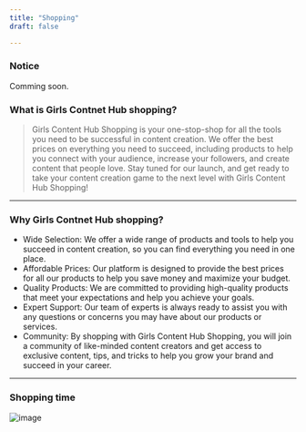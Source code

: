 ```yaml
---
title: "Shopping"
draft: false

---
```


### Notice

<Notice type="note">
  Comming soon.
</Notice>

### What is Girls Contnet Hub shopping?

> Girls Content Hub Shopping is your one-stop-shop for all the tools you need to be successful in content creation. We offer the best prices on everything you need to succeed, including products to help you connect with your audience, increase your followers, and create content that people love. Stay tuned for our launch, and get ready to take your content creation game to the next level with Girls Content Hub Shopping!

---

### Why Girls Contnet Hub shopping?

<Accordion title="Why should you need to do this?">

- Wide Selection: We offer a wide range of products and tools to help you succeed in content creation, so you can find everything you need in one place.
- Affordable Prices: Our platform is designed to provide the best prices for all our products to help you save money and maximize your budget.
- Quality Products: We are committed to providing high-quality products that meet your expectations and help you achieve your goals.
- Expert Support: Our team of experts is always ready to assist you with any questions or concerns you may have about our products or services.
- Community: By shopping with Girls Content Hub Shopping, you will join a community of like-minded content creators and get access to exclusive content, tips, and tricks to help you grow your brand and succeed in your career.

</Accordion>

---

### Shopping time 

![image](./images/ShoppingComingSoon.gif)




